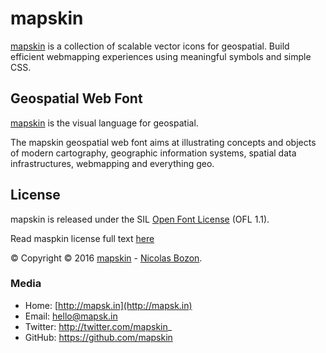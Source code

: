 # mapskin

[mapskin](http://mapsk.in) is a collection of scalable vector icons
for geospatial. Build efficient webmapping experiences using meaningful symbols and simple CSS.

## Geospatial Web Font

[mapskin](http://mapsk.in) is the visual language for geospatial.

The mapskin geospatial web font aims at illustrating concepts and
objects of modern cartography, geographic information systems, spatial
data infrastructures, webmapping and everything geo.

## License

mapskin is released under the SIL [Open Font License](http://scripts.sil.org/OFL) (OFL 1.1).

Read maspkin license full text [here](https://mapskincdn.appspot.com/1.0/fonts/OFL.txt)

:copyright: Copyright © 2016 <a href="http://mapsk.in" target="_blank">mapskin</a> - <a href="http://cartogenic.com" target="_blank">Nicolas Bozon</a>.

### Media

* Home: [http://mapsk.in](http://mapsk.in)
* Email: hello@mapsk.in 
* Twitter: http://twitter.com/mapskin_
* GitHub: https://github.com/mapskin
